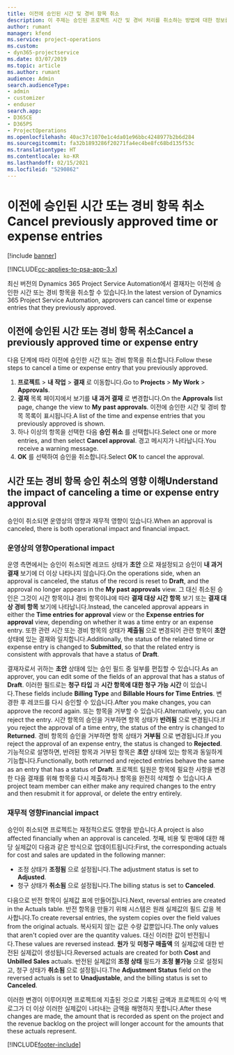 ```yaml
---
title: 이전에 승인된 시간 및 경비 항목 취소
description: 이 주제는 승인된 프로젝트 시간 및 경비 처리를 취소하는 방법에 대한 정보를 제공합니다.
author: rumant
manager: kfend
ms.service: project-operations
ms.custom:
- dyn365-projectservice
ms.date: 03/07/2019
ms.topic: article
ms.author: rumant
audience: Admin
search.audienceType:
- admin
- customizer
- enduser
search.app:
- D365CE
- D365PS
- ProjectOperations
ms.openlocfilehash: 40ac37c1070e1c4da01e96bbc4248977b2b6d284
ms.sourcegitcommit: fa32b1893286f20271fa4ec4be8fc68bd135f53c
ms.translationtype: HT
ms.contentlocale: ko-KR
ms.lasthandoff: 02/15/2021
ms.locfileid: "5290862"
---
```

# <a name="cancel-previously-approved-time-or-expense-entries"></a><span data-ttu-id="77c2b-103">이전에 승인된 시간 또는 경비 항목 취소</span><span class="sxs-lookup"><span data-stu-id="77c2b-103">Cancel previously approved time or expense entries</span></span>

[!include [banner](../includes/psa-now-project-operations.md)]

[!INCLUDE[cc-applies-to-psa-app-3.x](../includes/cc-applies-to-psa-app-3x.md)]

<span data-ttu-id="77c2b-104">최신 버전의 Dynamics 365 Project Service Automation에서 결재자는 이전에 승인한 시간 또는 경비 항목을 취소할 수 있습니다.</span><span class="sxs-lookup"><span data-stu-id="77c2b-104">In the latest version of Dynamics 365 Project Service Automation, approvers can cancel time or expense entries that they previously approved.</span></span>

## <a name="cancel-a-previously-approved-time-or-expense-entry"></a><span data-ttu-id="77c2b-105">이전에 승인된 시간 또는 경비 항목 취소</span><span class="sxs-lookup"><span data-stu-id="77c2b-105">Cancel a previously approved time or expense entry</span></span>

<span data-ttu-id="77c2b-106">다음 단계에 따라 이전에 승인한 시간 또는 경비 항목을 취소합니다.</span><span class="sxs-lookup"><span data-stu-id="77c2b-106">Follow these steps to cancel a time or expense entry that you previously approved.</span></span>

1. <span data-ttu-id="77c2b-107">**프로젝트** \> **내 작업** \> **결재** 로 이동합니다.</span><span class="sxs-lookup"><span data-stu-id="77c2b-107">Go to **Projects** \> **My Work** \> **Approvals**.</span></span>
2. <span data-ttu-id="77c2b-108">**결재** 목록 페이지에서 보기를 **내 과거 결재** 로 변경합니다.</span><span class="sxs-lookup"><span data-stu-id="77c2b-108">On the **Approvals** list page, change the view to **My past approvals**.</span></span> <span data-ttu-id="77c2b-109">이전에 승인한 시간 및 경비 항목 목록이 표시됩니다.</span><span class="sxs-lookup"><span data-stu-id="77c2b-109">A list of the time and expense entries that you previously approved is shown.</span></span>
3. <span data-ttu-id="77c2b-110">하나 이상의 항목을 선택한 다음 **승인 취소** 를 선택합니다.</span><span class="sxs-lookup"><span data-stu-id="77c2b-110">Select one or more entries, and then select **Cancel approval**.</span></span> <span data-ttu-id="77c2b-111">경고 메시지가 나타납니다.</span><span class="sxs-lookup"><span data-stu-id="77c2b-111">You receive a warning message.</span></span>
4. <span data-ttu-id="77c2b-112">**OK** 를 선택하여 승인을 취소합니다.</span><span class="sxs-lookup"><span data-stu-id="77c2b-112">Select **OK** to cancel the approval.</span></span>

## <a name="understand-the-impact-of-canceling-a-time-or-expense-entry-approval"></a><span data-ttu-id="77c2b-113">시간 또는 경비 항목 승인 취소의 영향 이해</span><span class="sxs-lookup"><span data-stu-id="77c2b-113">Understand the impact of canceling a time or expense entry approval</span></span>

<span data-ttu-id="77c2b-114">승인이 취소되면 운영상의 영향과 재무적 영향이 있습니다.</span><span class="sxs-lookup"><span data-stu-id="77c2b-114">When an approval is canceled, there is both operational impact and financial impact.</span></span>

### <a name="operational-impact"></a><span data-ttu-id="77c2b-115">운영상의 영향</span><span class="sxs-lookup"><span data-stu-id="77c2b-115">Operational impact</span></span>

<span data-ttu-id="77c2b-116">운영 측면에서는 승인이 취소되면 레코드 상태가 **초안** 으로 재설정되고 승인이 **내 과거 결재** 보기에 더 이상 나타나지 않습니다.</span><span class="sxs-lookup"><span data-stu-id="77c2b-116">On the operations side, when an approval is canceled, the status of the record is reset to **Draft**, and the approval no longer appears in the **My past approvals** view.</span></span> <span data-ttu-id="77c2b-117">그 대신 취소된 승인은 그것이 시간 항목이냐 경비 항목이냐에 따라 **결재 대상 시간 항목** 보기 또는 **결재 대상 경비 항목** 보기에 나타납니다.</span><span class="sxs-lookup"><span data-stu-id="77c2b-117">Instead, the canceled approval appears in either the **Time entries for approval** view or the **Expense entries for approval** view, depending on whether it was a time entry or an expense entry.</span></span> <span data-ttu-id="77c2b-118">또한 관련 시간 또는 경비 항목의 상태가 **제출됨** 으로 변경되어 관련 항목이 **초안** 상태에 있는 결재와 일치합니다.</span><span class="sxs-lookup"><span data-stu-id="77c2b-118">Additionally, the status of the related time or expense entry is changed to **Submitted**, so that the related entry is consistent with approvals that have a status of **Draft**.</span></span>

<span data-ttu-id="77c2b-119">결재자로서 귀하는 **초안** 상태에 있는 승인 필드 중 일부를 편집할 수 있습니다.</span><span class="sxs-lookup"><span data-stu-id="77c2b-119">As an approver, you can edit some of the fields of an approval that has a status of **Draft**.</span></span> <span data-ttu-id="77c2b-120">이러한 필드로는 **청구 타입** 과 **시간 항목에 대한 청구 가능 시간** 이 있습니다.</span><span class="sxs-lookup"><span data-stu-id="77c2b-120">These fields include **Billing Type** and **Billable Hours for Time Entries**.</span></span> <span data-ttu-id="77c2b-121">변경한 후 레코드를 다시 승인할 수 있습니다.</span><span class="sxs-lookup"><span data-stu-id="77c2b-121">After you make changes, you can approve the record again.</span></span> <span data-ttu-id="77c2b-122">또는 항목을 거부할 수 있습니다.</span><span class="sxs-lookup"><span data-stu-id="77c2b-122">Alternatively, you can reject the entry.</span></span> <span data-ttu-id="77c2b-123">시간 항목의 승인을 거부하면 항목 상태가 **반려됨** 으로 변경됩니다.</span><span class="sxs-lookup"><span data-stu-id="77c2b-123">If you reject the approval of a time entry, the status of the entry is changed to **Returned**.</span></span> <span data-ttu-id="77c2b-124">경비 항목의 승인을 거부하면 항목 상태가 **거부됨** 으로 변경됩니다.</span><span class="sxs-lookup"><span data-stu-id="77c2b-124">If you reject the approval of an expense entry, the status is changed to **Rejected**.</span></span> <span data-ttu-id="77c2b-125">기능적으로 설명하면, 반려된 항목과 거부된 항목은 **초안** 상태에 있는 항목과 동일하게 기능합니다.</span><span class="sxs-lookup"><span data-stu-id="77c2b-125">Functionally, both returned and rejected entries behave the same as an entry that has a status of **Draft**.</span></span> <span data-ttu-id="77c2b-126">프로젝트 팀원은 항목에 필요한 사항을 변경한 다음 결재를 위해 항목을 다시 제출하거나 항목을 완전히 삭제할 수 있습니다.</span><span class="sxs-lookup"><span data-stu-id="77c2b-126">A project team member can either make any required changes to the entry and then resubmit it for approval, or delete the entry entirely.</span></span>

### <a name="financial-impact"></a><span data-ttu-id="77c2b-127">재무적 영향</span><span class="sxs-lookup"><span data-stu-id="77c2b-127">Financial impact</span></span>

<span data-ttu-id="77c2b-128">승인이 취소되면 프로젝트는 재정적으로도 영향을 받습니다.</span><span class="sxs-lookup"><span data-stu-id="77c2b-128">A project is also affected financially when an approval is canceled.</span></span> <span data-ttu-id="77c2b-129">첫째, 비용 및 판매에 대한 해당 실제값이 다음과 같은 방식으로 업데이트됩니다:</span><span class="sxs-lookup"><span data-stu-id="77c2b-129">First, the corresponding actuals for cost and sales are updated in the following manner:</span></span>

- <span data-ttu-id="77c2b-130">조정 상태가 **조정됨** 으로 설정됩니다.</span><span class="sxs-lookup"><span data-stu-id="77c2b-130">The adjustment status is set to **Adjusted**.</span></span>
- <span data-ttu-id="77c2b-131">청구 상태가 **취소됨** 으로 설정됩니다.</span><span class="sxs-lookup"><span data-stu-id="77c2b-131">The billing status is set to **Canceled**.</span></span>

<span data-ttu-id="77c2b-132">다음으로 반전 항목이 실제값 표에 만들어집니다.</span><span class="sxs-lookup"><span data-stu-id="77c2b-132">Next, reversal entries are created in the Actuals table.</span></span> <span data-ttu-id="77c2b-133">반전 항목을 만들기 위해 시스템은 원래 실제값의 필드 값을 복사합니다.</span><span class="sxs-lookup"><span data-stu-id="77c2b-133">To create reversal entries, the system copies over the field values from the original actuals.</span></span> <span data-ttu-id="77c2b-134">복사되지 않는 값은 수량 값뿐입니다.</span><span class="sxs-lookup"><span data-stu-id="77c2b-134">The only values that aren't copied over are the quantity values.</span></span> <span data-ttu-id="77c2b-135">대신 이러한 값이 반전됩니다.</span><span class="sxs-lookup"><span data-stu-id="77c2b-135">These values are reversed instead.</span></span> <span data-ttu-id="77c2b-136">**원가** 및 **미청구 매출액** 의 실제값에 대한 반전된 실제값이 생성됩니다.</span><span class="sxs-lookup"><span data-stu-id="77c2b-136">Reversed actuals are created for both **Cost** and **Unbilled Sales** actuals.</span></span> <span data-ttu-id="77c2b-137">반전된 실제값의 **조정 상태** 필드가 **조정 불가능** 으로 설정되고, 청구 상태가 **취소됨** 으로 설정됩니다.</span><span class="sxs-lookup"><span data-stu-id="77c2b-137">The **Adjustment Status** field on the reversed actuals is set to **Unadjustable**, and the billing status is set to **Canceled**.</span></span>

<span data-ttu-id="77c2b-138">이러한 변경이 이루어지면 프로젝트에 지출된 것으로 기록된 금액과 프로젝트의 수익 백로그가 더 이상 이러한 실제값이 나타내는 금액을 해명하지 못합니다.</span><span class="sxs-lookup"><span data-stu-id="77c2b-138">After these changes are made, the amount that is recorded as spent on the project and the revenue backlog on the project will longer account for the amounts that these actuals represent.</span></span>


[!INCLUDE[footer-include](../includes/footer-banner.md)]